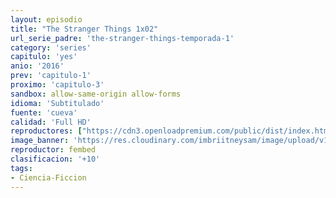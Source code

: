 ```yaml
---
layout: episodio
title: "The Stranger Things 1x02"
url_serie_padre: 'the-stranger-things-temporada-1'
category: 'series'
capitulo: 'yes'
anio: '2016'
prev: 'capitulo-1'
proximo: 'capitulo-3'
sandbox: allow-same-origin allow-forms
idioma: 'Subtitulado'
fuente: 'cueva'
calidad: 'Full HD'
reproductores: ["https://cdn3.openloadpremium.com/public/dist/index.html?id=9e57c9ce538efbfd91baf3680a758a0e"]
image_banner: 'https://res.cloudinary.com/imbriitneysam/image/upload/v1546468955/stranger1-banner-min.jpg'
reproductor: fembed
clasificacion: '+10'
tags:
- Ciencia-Ficcion
---
```











